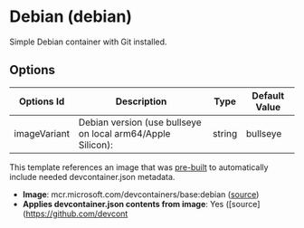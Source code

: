 
# Debian (debian)

Simple Debian container with Git installed.

## Options

| Options Id | Description | Type | Default Value |
|-----|-----|-----|-----|
| imageVariant | Debian version (use bullseye on local arm64/Apple Silicon): | string | bullseye |

This template references an image that was [pre-built](https://containers.dev/implementors/reference/#prebuilding) to automatically include needed devcontainer.json metadata.

* **Image**: mcr.microsoft.com/devcontainers/base:debian ([source](https://github.com/devcontainers/images/tree/main/src/base-debian))
* **Applies devcontainer.json contents from image**: Yes ([source](https://github.com/devcont